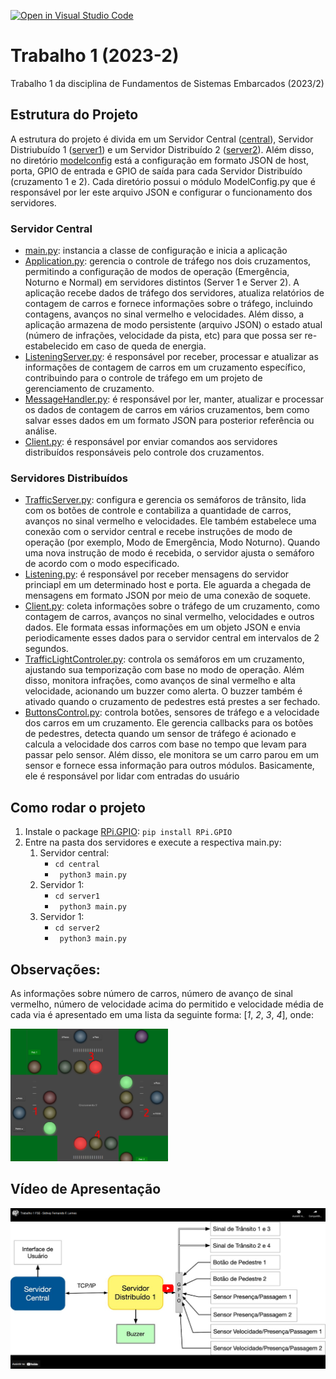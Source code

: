 [![Open in Visual Studio Code](https://classroom.github.com/assets/open-in-vscode-718a45dd9cf7e7f842a935f5ebbe5719a5e09af4491e668f4dbf3b35d5cca122.svg)](https://classroom.github.com/online_ide?assignment_repo_id=11984101&assignment_repo_type=AssignmentRepo)

# Trabalho 1 (2023-2)

Trabalho 1 da disciplina de Fundamentos de Sistemas Embarcados (2023/2)

## Estrutura do Projeto

A estrutura do projeto é divida em um Servidor Central ([central](central)), Servidor Distriubuído 1 ([server1](server1)) e um Servidor Distribuído 2 ([server2](server2)). Além disso, no diretório [modelconfig](modelconfig) está a configuração em formato JSON de host, porta, GPIO de entrada e GPIO de saída para cada Servidor Distribuído (cruzamento 1 e 2). Cada diretório possui o módulo ModelConfig.py que é responsável por ler este arquivo JSON e configurar o funcionamento dos servidores.

### Servidor Central

- [main.py](central/main.py): instancia a classe de configuração e inicia a aplicação
- [Application.py](central/Application.py): gerencia o controle de tráfego nos dois cruzamentos, permitindo a configuração de modos de operação (Emergência, Noturno e Normal) em servidores distintos (Server 1 e Server 2). A aplicação recebe dados de tráfego dos servidores, atualiza relatórios de contagem de carros e fornece informações sobre o tráfego, incluindo contagens, avanços no sinal vermelho e velocidades. Além disso, a aplicação armazena de modo persistente (arquivo JSON) o estado atual (número de infrações, velocidade da pista, etc) para que possa ser re-estabelecido em caso de queda de energia.
- [ListeningServer.py](central/ListeningServer.py): é responsável por receber, processar e atualizar as informações de contagem de carros em um cruzamento específico, contribuindo para o controle de tráfego em um projeto de gerenciamento de cruzamento.
- [MessageHandler.py](central/MessageHandler.py): é responsável por ler, manter, atualizar e processar os dados de contagem de carros em vários cruzamentos, bem como salvar esses dados em um formato JSON para posterior referência ou análise.
- [Client.py](central/Client.py): é responsável por enviar comandos aos servidores distribuídos responsáveis pelo controle dos cruzamentos.

### Servidores Distribuídos

- [TrafficServer.py](server1/TrafficServer.py): configura e gerencia os semáforos de trânsito, lida com os botões de controle e contabiliza a quantidade de carros, avanços no sinal vermelho e velocidades. Ele também estabelece uma conexão com o servidor central e recebe instruções de modo de operação (por exemplo, Modo de Emergência, Modo Noturno). Quando uma nova instrução de modo é recebida, o servidor ajusta o semáforo de acordo com o modo especificado.
- [Listening.py](server1/Listening.py): é responsável por receber mensagens do servidor princiapl em um determinado host e porta. Ele aguarda a chegada de mensagens em formato JSON por meio de uma conexão de soquete. 
- [Client.py](server1/Client.py): coleta informações sobre o tráfego de um cruzamento, como contagem de carros, avanços no sinal vermelho, velocidades e outros dados. Ele formata essas informações em um objeto JSON e envia periodicamente esses dados para o servidor central em intervalos de 2 segundos.
- [TrafficLightControler.py](server1/src/TrafficLightController.py): controla os semáforos em um cruzamento, ajustando sua temporização com base no modo de operação. Além disso, monitora infrações, como avanços de sinal vermelho e alta velocidade, acionando um buzzer como alerta. O buzzer também é ativado quando o cruzamento de pedestres está prestes a ser fechado. 
- [ButtonsControl.py](server1/src/ButtonsControl.py): controla botões, sensores de tráfego e a velocidade dos carros em um cruzamento. Ele gerencia callbacks para os botões de pedestres, detecta quando um sensor de tráfego é acionado e calcula a velocidade dos carros com base no tempo que levam para passar pelo sensor. Além disso, ele monitora se um carro parou em um sensor e fornece essa informação para outros módulos. Basicamente, ele é responsável por lidar com entradas do usuário

## Como rodar o projeto

1. Instale o package [RPi.GPIO](https://pypi.org/project/RPi.GPIO/): ```pip install RPi.GPIO```
2. Entre na pasta dos servidores e execute a respectiva main.py:
   1. Servidor central:
      - ```cd central```
       - ``` python3 main.py```
    2. Servidor 1:
         - ```cd server1```
        - ``` python3 main.py```
    3. Servidor 1:
         - ```cd server2```
        - ``` python3 main.py```

## Observações:

As informações sobre número de carros, número de avanço de sinal vermelho, número de velocidade acima do permitido e velocidade média de cada via é apresentado em uma lista da seguinte forma: [*1*, *2*, *3*, *4*], onde:

<img src='figuras/ordemcruzmentos.png' width = 50%>

## Vídeo de Apresentação

<a href='https://youtu.be/3JRyRZ65adc'><img src="figuras/video.png"></a>


<!-- <iframe width="560" height="315" src="https://www.youtube.com/embed/L9AdojDWzSM?si=2II3Dozuop4gL8Oe" title="YouTube video player" frameborder="0" allow="accelerometer; autoplay; clipboard-write; encrypted-media; gyroscope; picture-in-picture; web-share" allowfullscreen></iframe> -->

